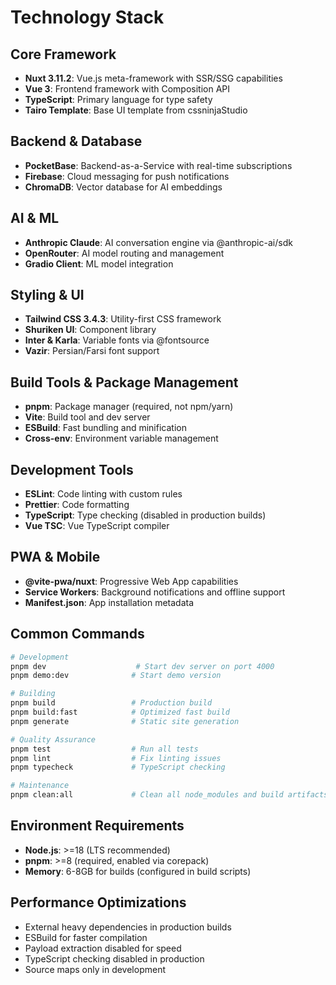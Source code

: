 # Technology Stack

## Core Framework
- **Nuxt 3.11.2**: Vue.js meta-framework with SSR/SSG capabilities
- **Vue 3**: Frontend framework with Composition API
- **TypeScript**: Primary language for type safety
- **Tairo Template**: Base UI template from cssninjaStudio

## Backend & Database
- **PocketBase**: Backend-as-a-Service with real-time subscriptions
- **Firebase**: Cloud messaging for push notifications
- **ChromaDB**: Vector database for AI embeddings

## AI & ML
- **Anthropic Claude**: AI conversation engine via @anthropic-ai/sdk
- **OpenRouter**: AI model routing and management
- **Gradio Client**: ML model integration

## Styling & UI
- **Tailwind CSS 3.4.3**: Utility-first CSS framework
- **Shuriken UI**: Component library
- **Inter & Karla**: Variable fonts via @fontsource
- **Vazir**: Persian/Farsi font support

## Build Tools & Package Management
- **pnpm**: Package manager (required, not npm/yarn)
- **Vite**: Build tool and dev server
- **ESBuild**: Fast bundling and minification
- **Cross-env**: Environment variable management

## Development Tools
- **ESLint**: Code linting with custom rules
- **Prettier**: Code formatting
- **TypeScript**: Type checking (disabled in production builds)
- **Vue TSC**: Vue TypeScript compiler

## PWA & Mobile
- **@vite-pwa/nuxt**: Progressive Web App capabilities
- **Service Workers**: Background notifications and offline support
- **Manifest.json**: App installation metadata

## Common Commands

```bash
# Development
pnpm dev                    # Start dev server on port 4000
pnpm demo:dev              # Start demo version

# Building
pnpm build                 # Production build
pnpm build:fast            # Optimized fast build
pnpm generate              # Static site generation

# Quality Assurance
pnpm test                  # Run all tests
pnpm lint                  # Fix linting issues
pnpm typecheck             # TypeScript checking

# Maintenance
pnpm clean:all             # Clean all node_modules and build artifacts
```

## Environment Requirements
- **Node.js**: >=18 (LTS recommended)
- **pnpm**: >=8 (required, enabled via corepack)
- **Memory**: 6-8GB for builds (configured in build scripts)

## Performance Optimizations
- External heavy dependencies in production builds
- ESBuild for faster compilation
- Payload extraction disabled for speed
- TypeScript checking disabled in production
- Source maps only in development